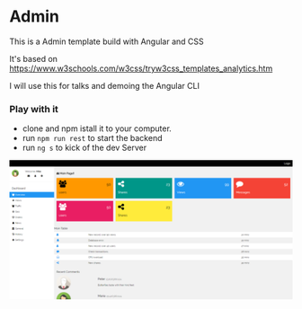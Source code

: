 # Admin

This is a Admin template build with Angular and CSS

It's based on https://www.w3schools.com/w3css/tryw3css_templates_analytics.htm

I will use this for talks and demoing the Angular CLI

### Play with it

- clone and npm istall it to your computer.
- run `npm run rest` to start the backend
- run `ng s` to kick of the dev Server

<img src="https://github.com/web-dave/admin-template/blob/master/admin-template.png" />
